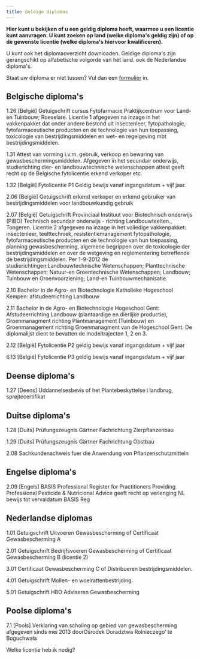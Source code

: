 ```yaml
---
title: Geldige diplomas
---
```

**Hier kunt u bekijken of u een geldig diploma heeft, waarmee u een licentie kunt aanvragen. U kunt zoeken op land (welke diploma's geldig zijn) of op de gewenste licentie (welke diploma's hiervoor kwalificeren).**

U kunt ook het diplomaoverzicht downloaden. Geldige diploma's zijn gerangschikt op alfabetische volgorde van het land. ook de Nederlandse diploma's.

Staat uw diploma er niet tussen? Vul dan een [formulier](/wat-wij-doen/formulieren) in.

## Belgische diploma's

1.26 \[België] Getuigschrift cursus Fytofarmacie Praktijkcentrum voor Land- en Tuinbouw; Roeselare. Licentie 1 afgegeven na inzage in het vakkenpakket dat onder andere bestond uit insectenleer, fytopathologie, fytofarmaceutische producten en de technologie van hun toepassing, toxicologie van bestrijdingsmiddelen en wet- en regelgeving mbt bestrijdingsmiddelen.

1.31 Attest van vorming i.v.m. gebruik, verkoop en bewaring van gewasbeschermingsmiddelen. Afgegeven in het secundair onderwijs, studierichting dier- en landbouwtechnische wetenschappen attest geeft recht op de Belgische fytolicentie erkend verkoper etc.

1.32 \[België] Fytolicentie P1 Geldig bewijs vanaf ingangsdatum + vijf jaar.

2.06 \[België] Getuigschrift erkend verkoper en erkend gebruiker van bestrijdingsmiddelen voor landbouwkundig gebruik

2.07 \[België] Getuigschrift Provinciaal Instituut voor Biotechnisch onderwijs (PIBO) Technisch secundair onderwijs - richting Landbouwteelten., Tongeren. Licentie 2 afgegeven na inzage in het volledige vakkenpakket: insectenleer, teelttechniek, resistentiemanagement fytopathologie, fytofarmaceutische producten en de technologie van hun toepassing, planning gewasbescherming, algemene begrippen over de toxicologie der bestrijdingsmiddelen en over de wetgeving en reglementering betreffende de bestrijdingsmiddelen. Per 1-9-2012 de studierichtingen:Landbouwtechnische Wetenschappen; Planttechnische Wetenschappen; Natuur-en Groentechnische Wetenschappen; Landbouw; Tuinbouw en Groenvoorziening; Land-en Tuinbouwmechanisatie.

2.10 Bachelor in de Agro- en Biotechnologie Katholieke Hogeschool Kempen: afstudeerrichting Landbouw

2.11 Bachelor in de Agro- en Biotechnologie Hogeschool Gent: Afstudeerrichting Landbouw (plantaardige en dierlijke productie), Groenmanagment richting Plantmanagement (Tuinbouw) en Groenmanagement richting Groenmanagment van de Hogeschool Gent. De diplomalijst dient te bevatten de modeltrajecten 1, 2 en 3.

2.12 \[België] Fytolicentie P2 geldig bewijs vanaf ingangsdatum + vijf jaar

6.13 \[België] Fytolicentie P3 geldig bewijs vanaf ingangsdatum + vijf jaar

## Deense diploma's

1.27 \[Deens] Uddannelsesbevis of het Plantebeskyttelse i landbrug, sprøjtecertifikat

## Duitse diploma's

1.28 \[Duits] Prüfungszeugnis Gärtner Fachrichtung Zierpflanzenbau

1.29 \[Duits] Prüfungszeugnis Gärtner Fachrichtung Obstbau

2.08 Sachkundenachweis fuer die Anwendung von Pflanzenschutzmitteln

## Engelse diploma's

2.09 \[Engels] BASIS Professional Register for Practitioners Providing Professional Pesticide & Nutricional Advice geeft recht op verlenging NL bewijs tot vervaldatum BASIS Reg

## Nederlandse diplomas

1.01 Getuigschrift Uitvoeren Gewasbescherming of Certificaat Gewasbescherming A

2.01 Getuigschrift Bedrijfsvoeren Gewasbescherming of Certificaat Gewasbescherming B (licentie 2)

3.01 Certificaat Gewasbescherming C of Distribueren bestrijdingsmiddelen.

4.01 Getuigschrift Mollen- en woelrattenbestrijding.

5.01 Getuigschrift HBO Adviseren Gewasbescherming

## Poolse diploma's

7.1 \[Pools] Verklaring van scholing op gebied van gewasbescherming afgegeven sinds mei 2013 doorOśrodek Doradztwa Rolnieczego’ te Boguchwała

<link-container>
<link-button to="/licenties/welke-licentie-heb-ik-nodig">Welke licentie heb ik nodig?</link-button>
</link-container>
